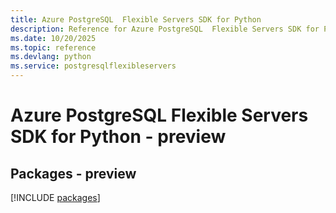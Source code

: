 ```yaml
---
title: Azure PostgreSQL  Flexible Servers SDK for Python
description: Reference for Azure PostgreSQL  Flexible Servers SDK for Python
ms.date: 10/20/2025
ms.topic: reference
ms.devlang: python
ms.service: postgresqlflexibleservers
---
```

# Azure PostgreSQL  Flexible Servers SDK for Python - preview
## Packages - preview
[!INCLUDE [packages](postgresql--flexible-servers-index.md)]
